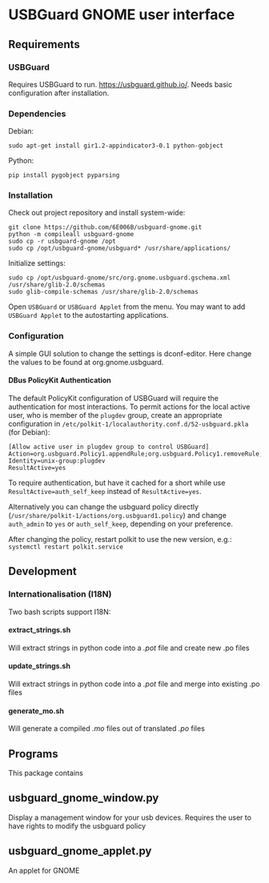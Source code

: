 # USBGuard GNOME user interface

## Requirements

### USBGuard

Requires USBGuard to run. https://usbguard.github.io/.
Needs basic configuration after installation.

### Dependencies

Debian:

```sudo apt-get install gir1.2-appindicator3-0.1 python-gobject```

Python:

```pip install pygobject pyparsing```

### Installation

Check out project repository and install system-wide:
```
git clone https://github.com/6E006B/usbguard-gnome.git
python -m compileall usbguard-gnome
sudo cp -r usbguard-gnome /opt
sudo cp /opt/usbguard-gnome/usbguard* /usr/share/applications/
```

Initialize settings:
```
sudo cp /opt/usbguard-gnome/src/org.gnome.usbguard.gschema.xml /usr/share/glib-2.0/schemas
sudo glib-compile-schemas /usr/share/glib-2.0/schemas
``` 

Open `USBGuard` or `USBGuard Applet` from the menu.
You may want to add `USBGuard Applet` to the autostarting applications.

### Configuration

A simple GUI solution to change the settings is dconf-editor.
Here change the values to be found at org.gnome.usbguard.

#### DBus PolicyKit Authentication

The default PolicyKit configuration of USBGuard will require the authentication for most interactions.
To permit actions for the local active user, who is member of the `plugdev` group, create an appropriate configuration in `/etc/polkit-1/localauthority.conf.d/52-usbguard.pkla` (for Debian):
```
[Allow active user in plugdev group to control USBGuard]
Action=org.usbguard.Policy1.appendRule;org.usbguard.Policy1.removeRule;org.usbguard.Devices1.applyDevicePolicy;org.usbguard1.setParameter
Identity=unix-group:plugdev
ResultActive=yes
```

To require authentication, but have it cached for a short while use `ResultActive=auth_self_keep` instead of `ResultActive=yes`.

Alternatively you can change the usbguard policy directly (`/usr/share/polkit-1/actions/org.usbguard1.policy`) and change `auth_admin` to `yes` or `auth_self_keep`, depending on your preference.

After changing the policy, restart polkit to use the new version, e.g.: `systemctl restart polkit.service`

## Development

### Internationalisation (I18N)

Two bash scripts support I18N:

#### extract_strings.sh

Will extract strings in python code into a *.pot* file and create new .po files

#### update_strings.sh

Will extract strings in python code into a *.pot* file and merge into existing .po files

#### generate_mo.sh

Will generate a compiled *.mo* files out of translated *.po* files

## Programs

This package contains

## usbguard_gnome_window.py

Display a management window for your usb devices. Requires the user to have rights to modify the usbguard policy

## usbguard_gnome_applet.py

An applet for GNOME
